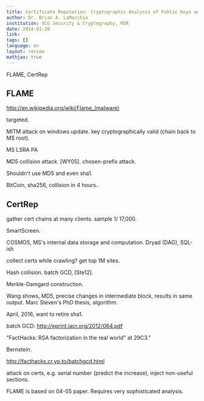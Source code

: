 ```yaml
---
title: Certificate Reputation: Cryptographic Analysis of Public Keys and Certificates in Use
author: Dr. Brian A. LaMacchia
institution: XCG Security & Cryptography, MSR
date: 2014-01-28
link: 
tags: []
language: en
layout: review
mathjax: true
---
```


FLAME, CertRep

## FLAME

<http://en.wikipedia.org/wiki/Flame_(malware)>

targeted.

MITM attack on windows update.
key cryptographically valid (chain back to MS root).

MS LSRA PA

MD5 collision attack. [WY05].
chosen-prefix attack.

Shouldn't use MD5 and even sha1.

BitCoin, sha256, collision in 4 hours..

## CertRep

gather cert chains at many clients.
sample 1/ 17,000.

SmartScreen.

COSMOS, MS's internal data storage and computation.
Dryad (DAG), SQL-ish

collect certs while crawling?
get top 1M sites.

Hash collision. batch GCD, [Ste12].

Merkle-Damgard construction.

Wang shows, MD5, precise changes in intermediate block, results in same output.
Marc Steven's PhD thesis, algorithm.

April, 2016, want to retire sha1.

batch GCD:
http://eprint.iacr.org/2012/064.pdf

"FactHacks: RSA factorization in the real world" at 29C3."

Bernstein.

http://facthacks.cr.yp.to/batchgcd.html

attack on certs,
e.g. serial number (predict the increase),
inject non-useful sections.

FLAME is based on 04-05 paper.
Requires very sophisticated analysis.



